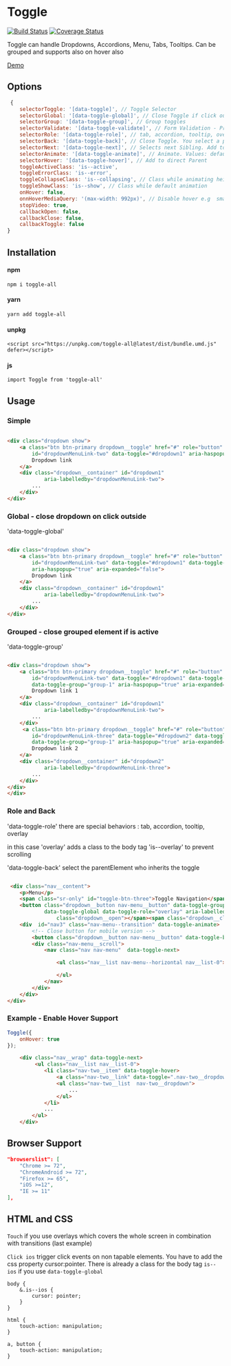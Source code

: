 # Toggle

[![Build Status](https://travis-ci.org/NaciAkce/toggle-all.svg?branch=master)](https://travis-ci.org/NaciAkce/toggle-all)
[![Coverage Status](https://coveralls.io/repos/github/NaciAkce/toggle-all/badge.svg?branch=master)](https://coveralls.io/github/NaciAkce/toggle-all?branch=master)

Toggle can handle Dropdowns, Accordions, Menu, Tabs, Tooltips. Can be grouped and supports also on hover also

[Demo](https://naciakce.github.io/toggle-all/)

## Options

```js
 {
    selectorToggle: '[data-toggle]', // Toggle Selector
    selectorGlobal: '[data-toggle-global]', // Close Toggle if click outside
    selectorGroup: '[data-toggle-group]', // Group toggles
    selectorValidate: '[data-toggle-validate]', // Form Validation - Prevent Closing if invalid
    selectorRole: '[data-toggle-role]', // tab, accordion, tooltip, overlay, default
    selectorBack: '[data-toggle-back]', // Close Toggle. You select a parentSelector. see examples
    selectorNext: '[data-toggle-next]', // Selects next Sibling. Add to Parent. Use Case: for Nested Multiple driopdowns with same classes instead of unique IDs
    selectorAnimate: '[data-toggle-animate]', // Animate. Values: default(all other css transitions), height(accordion)
    selectorHover: '[data-toggle-hover]', // Add to direct Parent
    toggleActiveClass: 'is--active',
    toggleErrorClass: 'is--error',
    toggleCollapseClass: 'is--collapsing', // Class while animating height
    toggleShowClass: 'is--show', // Class while default animation
    onHover: false,
    onnHoverMediaQuery: '(max-width: 992px)', // Disable hover e.g  smaller then 992px
    stopVideo: true,
    callbackOpen: false,
    callbackClose: false,
    callbackToggle: false
}

```

## Installation

#### npm

```
npm i toggle-all
```

#### yarn

```
yarn add toggle-all
```

#### unpkg

```
<script src="https://unpkg.com/toggle-all@latest/dist/bundle.umd.js" defer></script>
```

#### js

```
import Toggle from 'toggle-all'
```

## Usage

### Simple

```html

<div class="dropdown show">
    <a class="btn btn-primary dropdown__toggle" href="#" role="button"
        id="dropdownMenuLink-two" data-toggle="#dropdown1" aria-haspopup="true" aria-expanded="false">
        Dropdown link
    </a>
    <div class="dropdown__container" id="dropdown1"
            aria-labelledby="dropdownMenuLink-two">
        ...
    </div>
</div>

```

### Global - close dropdown on click outside

'data-toggle-global'

```html

<div class="dropdown show">
    <a class="btn btn-primary dropdown__toggle" href="#" role="button"
        id="dropdownMenuLink-two" data-toggle="#dropdown1" data-toggle-global
        aria-haspopup="true" aria-expanded="false">
        Dropdown link
    </a>
    <div class="dropdown__container" id="dropdown1"
            aria-labelledby="dropdownMenuLink-two">
        ...
    </div>
</div>

```

### Grouped - close grouped element if is active

'data-toggle-group'

```html

<div class="dropdown show">
    <a class="btn btn-primary dropdown__toggle" href="#" role="button"
        id="dropdownMenuLink-two" data-toggle="#dropdown1" data-toggle-global
        data-toggle-group="group-1" aria-haspopup="true" aria-expanded="false">
        Dropdown link 1
    </a>
    <div class="dropdown__container" id="dropdown1"
            aria-labelledby="dropdownMenuLink-two">
        ...
    </div>
     <a class="btn btn-primary dropdown__toggle" href="#" role="button"
        id="dropdownMenuLink-three" data-toggle="#dropdown2" data-toggle-global
        data-toggle-group="group-1" aria-haspopup="true" aria-expanded="false">
        Dropdown link 2
    </a>
    <div class="dropdown__container" id="dropdown2"
            aria-labelledby="dropdownMenuLink-three">
        ...
    </div>
</div>
</div>

```

### Role and Back

'data-toggle-role' there are special behaviors : tab, accordion, tooltip, overlay

in this case 'overlay' adds a class to the body tag 'is--overlay' to prevent scrolling

'data-toggle-back' select the parentElement who inherits the toggle

```html

 <div class="nav__content">
    <p>Menu</p>
    <span class="sr-only" id="toggle-btn-three">Toggle Navigation</span>
    <button class="dropdown__button nav-menu__button" data-toggle-group="group-1" data-toggle="#nav3"
            data-toggle-global data-toggle-role="overlay" aria-labelledby="toggle-btn-three"><span
                class="dropdown__open"></span><span class="dropdown__close"></span></button>
    <div  id="nav3" class="nav-menu--transition" data-toggle-animate>
        <!-- Close button for mobile version -->
        <button class="dropdown__button nav-menu__button" data-toggle-back=".nav__content"><span class="dropdown__close"></span></button>
        <div class="nav-menu__scroll">
            <nav class="nav nav-menu"  data-toggle-next>

                <ul class="nav__list nav-menu--horizontal nav__list-0">

                </ul>
            </nav>
        </div>
    </div>
</div>

```

### Example - Enable Hover Support

```js
Toggle({
    onHover: true
});
```

```html
    <div class="nav__wrap" data-toggle-next>
         <ul class="nav__list nav__list-0">
            <li class="nav-two__item" data-toggle-hover>
                <a class="nav-two__link" data-toggle=".nav-two__dropdown" data-toggle-group="#nav-two-list-0" href="#">...</a>
                <ul class="nav-two__list  nav-two__dropdown">
                    ...
                </ul>
            </li>
            ...
        </ul>
    </div>
```

## Browser Support

```json
"browserslist": [
    "Chrome >= 72",
    "ChromeAndroid >= 72",
    "Firefox >= 65",
    "iOS >=12",
    "IE >= 11"
],
```

## HTML and CSS

`Touch`  if you use overlays which covers the whole screen in combination with transitions (last example)

`Click ios` trigger click events on non tapable elements. You have to add the css property cursor:pointer. There is already a class for the body tag `is--ios` if you use `data-toggle-global`

```
body {
    &.is--ios {
        cursor: pointer;
    }
}

html {
    touch-action: manipulation;
}

a, button {
    touch-action: manipulation;
}

```
